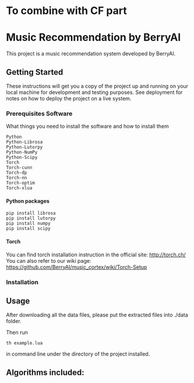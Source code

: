# To combine with CF part
# Music Recommendation by BerryAI
This project is a music recommendation system developed by BerryAI.
## Getting Started
These instructions will get you a copy of the project up and running on your
local machine for development and testing purposes. See deployment for notes
on how to deploy the project on a live system.
### Prerequisites Software
What things you need to install the software and how to install them
```
Python
Python-Librosa
Python-Lutorpy
Python-NumPy
Python-Scipy
Torch
Torch-cunn
Torch-dp
Torch-nn
Torch-optim
Torch-xlua
```
#### Python packages
```
pip install librosa
pip install lutorpy
pip install numpy
pip install scipy
```
#### Torch
You can find torch installation instruction in the official site: 
http://torch.ch/
You can also refer to our wiki page:
https://github.com/BerryAI/music_cortex/wiki/Torch-Setup


### Installation


## Usage
After downloading all the data files, please put the extracted files into ./data folder.

Then run
```
th example.lua
```
in command line under the directory of the project installed.
## Algorithms included:

